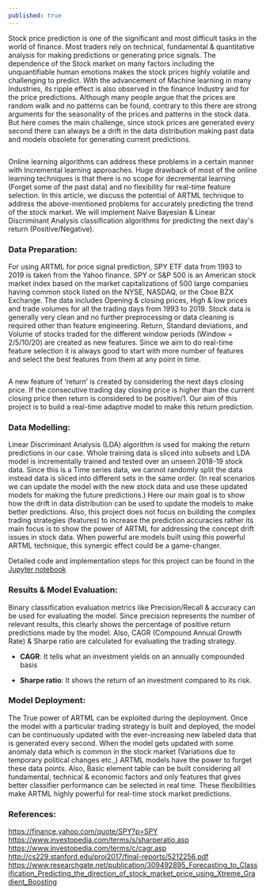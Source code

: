 ```yaml
---
published: true
---
```


Stock price prediction is one of the significant and most difficult tasks in the world of finance. Most traders rely on technical, fundamental & quantitative analysis for making predictions or generating price signals. The dependence of the Stock market on many factors including the unquantifiable human emotions makes the stock prices highly volatile and challenging to predict. 
With the advancement of Machine learning in many Industries, its ripple effect is also observed in the finance Industry and for the price predictions. Although many people argue that the prices are random walk and no patterns can be found, contrary to this there are strong arguments for the seasonality of the prices and patterns in the stock data. But here comes the main challenge, since stock prices are generated every second there can always be a drift in the data distribution making past data and models obsolete for generating current predictions. 

<figure>
	<img src="{{ '/assets/img/Stocks.png' | prepend: site.baseurl }}" alt=""> 
</figure>

Online learning algorithms can address these problems in a certain manner with Incremental learning approaches. Huge drawback of most of the online learning techniques is that there is no scope for decremental learning (Forget some of the past data) and no flexibility for real-time feature selection. In this article, we discuss the potential of ARTML technique to address the above-mentioned problems for accurately predicting the trend of the stock market. We will implement Naive Bayesian & Linear Discriminant Analysis classification algorithms for predicting the next day's return (Positive/Negative). 

### Data Preparation:

For using ARTML for price signal prediction,  SPY ETF data from 1993 to 2019 is taken from the Yahoo finance. SPY or S&P 500 is an American stock market index based on the market capitalizations of 500 large companies having common stock listed on the NYSE, NASDAQ, or the Cboe BZX Exchange. The data includes Opening & closing prices, High & low prices and trade volumes for all the trading days from 1993 to 2019. Stock data is generally very clean and no further preprocessing or data cleaning is required other than feature engineering. Return, Standard deviations, and Volume of stocks traded for the different window periods (Window  = 2/5/10/20) are created as new features. Since we aim to do real-time feature selection it is always good to start with more number of features and select the best features from them at any point in time.

<figure>
	<img src="{{ '/assets/img/SPY_exploration.JPG' | prepend: site.baseurl }}" alt=""> 
</figure>

A new feature of ‘return’ is created by considering the next days closing price. If the consecutive trading day closing price is higher than the current closing price then return is considered to be positive/1. Our aim of this project is to build a real-time adaptive model to make this return prediction. 

### Data Modelling:

Linear Discriminant Analysis (LDA) algorithm is used for making the return predictions in our case. Whole training data is sliced into subsets and LDA model is incrementally trained and tested over an unseen 2018-19 stock data. Since this is a Time series data, we cannot randomly split the data instead data is sliced into different sets in the same order.  (In real scenarios we can update the model with the new stock data and use these updated models for making the future predictions.) Here our main goal is to show how the drift in data distribution can be used to update the models to make better predictions. Also, this project does not focus on building the complex trading strategies (features) to increase the prediction accuracies rather its main focus is to show the power of ARTML for addressing the concept drift issues in stock data. When powerful are models built using this powerful ARTML technique, this synergic effect could be a game-changer.

Detailed code and implementation steps for this project can be found in the [Jupyter notebook](https://github.com/AdaptiveMachineLearning/artml/blob/master/examples/StockPrice_Prediction_ARTML.ipynb)

### Results & Model Evaluation:

Binary classification evaluation metrics like Precision/Recall & accuracy can be used for evaluating the model. Since precision represents the number of relevant results, this clearly shows the percentage of positive return predictions made by the model. Also, CAGR (Compound Annual Growth Rate) & Sharpe ratio are calculated for evaluating the trading strategy. 

 - **CAGR**: It tells what an investment yields on an annually compounded basis 
    
 - **Sharpe ratio**: It shows the return of an investment compared to its risk. 

### Model Deployment:

The True power of ARTML can be exploited during the deployment. Once the model with a particular trading strategy is built and deployed, the model can be continuously updated with the ever-increasing new labeled data that is generated every second. When the model gets updated with some anomaly data which is common in the stock market (Variations due to temporary political changes etc.,) ARTML models have the power to forget these data points. Also, Basic element table can be built considering all fundamental, technical & economic factors and only features that gives better classifier performance can be selected in real time. These flexibilities make ARTML highly powerful for real-time stock market predictions. 

### References:

https://finance.yahoo.com/quote/SPY?p=SPY
https://www.investopedia.com/terms/s/sharperatio.asp
https://www.investopedia.com/terms/c/cagr.asp
http://cs229.stanford.edu/proj2017/final-reports/5212256.pdf
https://www.researchgate.net/publication/309492895_Forecasting_to_Classification_Predicting_the_direction_of_stock_market_price_using_Xtreme_Gradient_Boosting
